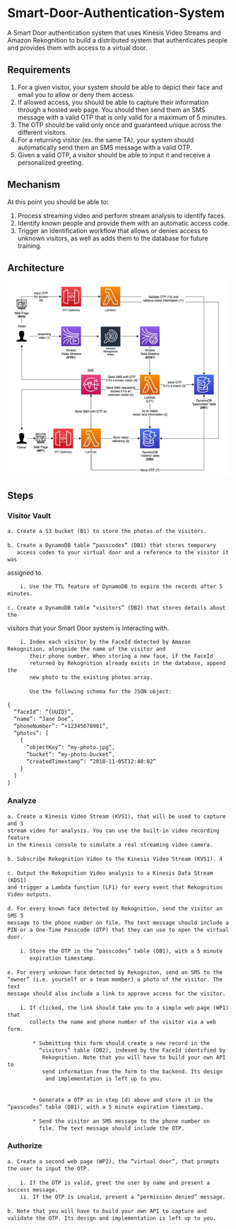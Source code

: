 # Smart-Door-Authentication-System

A Smart Door authentication system that uses Kinesis Video Streams and Amazon Rekognition to build a distributed system that authenticates people and provides them with access to a virtual door.

## Requirements
1. For a given visitor, your system should be able to depict their face
and email you to allow or deny them access.
2. If allowed access, you should be able to capture their information through a
hosted web page. You should then send them an SMS message with a valid
OTP that is only valid for a maximum of 5 minutes.
3. The OTP should be valid only once and guaranteed unique across the different
visitors.
4. For a returning visitor (ex. the same TA), your system should automatically send
them an SMS message with a valid OTP.
5. Given a valid OTP, a visitor should be able to input it and receive a personalized
greeting.

## Mechanism
At this point you should be able to:
1. Process streaming video and perform stream analysis to identify faces.
2. Identify known people and provide them with an automatic access code.
3. Trigger an identification workflow that allows or denies access to unknown
visitors, as well as adds them to the database for future training.

## Architecture

<img alt="Architecture" src="Images/architecture.png">


## Steps
### Visitor Vault

    a. Create a S3 bucket (B1) to store the photos of the visitors.

    b. Create a DynamoDB table “passcodes” (DB1) that stores temporary
       access codes to your virtual door and a reference to the visitor it was
assigned to.

        i. Use the TTL feature of DynamoDB to expire the records after 5 minutes.

    c. Create a DynamoDB table “visitors” (DB2) that stores details about the
visitors that your Smart Door system is interacting with.

        i. Index each visitor by the FaceId detected by Amazon Rekognition, alongside the name of the visitor and
           their phone number. When storing a new face, if the FaceId
           returned by Rekognition already exists in the database, append the
           new photo to the existing photos array.

           Use the following schema for the JSON object:
```
{
  “faceId”: “{UUID}”,
  “name”: “Jane Doe”,
  “phoneNumber”: “+12345678901”,
  “photos”: [
    {
      “objectKey”: “my-photo.jpg”,
      “bucket”: “my-photo-bucket”,
      “createdTimestamp”: “2018-11-05T12:40:02”
    }
  ]
}
```

### Analyze

    a. Create a Kinesis Video Stream (KVS1), that will be used to capture and 3
    stream video for analysis. You can use the built-in video recording feature
    in the Kinesis console to simulate a real streaming video camera.

    b. Subscribe Rekognition Video to the Kinesis Video Stream (KVS1). 4

    c. Output the Rekognition Video analysis to a Kinesis Data Stream (KDS1)
    and trigger a Lambda function (LF1) for every event that Rekognition
    Video outputs.

    d. For every known face detected by Rekognition, send the visitor an SMS 5
    message to the phone number on file. The text message should include a
    PIN or a One-Time Passcode (OTP) that they can use to open the virtual door.

        i. Store the OTP in the “passcodes” table (DB1), with a 5 minute
           expiration timestamp.

    e. For every unknown face detected by Rekogniton, send an SMS to the
    “owner” (i.e. yourself or a team member) a photo of the visitor. The text
    message should also include a link to approve access for the visitor.
        
        i. If clicked, the link should take you to a simple web page (WP1) that
           collects the name and phone number of the visitor via a web form.
            
            * Submitting this form should create a new record in the
              “visitors” table (DB2), indexed by the FaceId identified by
               Rekognition. Note that you will have to build your own API to
               send information from the form to the backend. Its design
                and implementation is left up to you.


            * Generate a OTP as in step (d) above and store it in the “passcodes” table (DB1), with a 5 minute expiration timestamp.
            
            * Send the visitor an SMS message to the phone number on
              file. The text message should include the OTP.

### Authorize

    a. Create a second web page (WP2), the “virtual door”, that prompts the user to input the OTP.
        
        i. If the OTP is valid, greet the user by name and present a success message. 
        ii. If the OTP is invalid, present a “permission denied” message.

    b. Note that you will have to build your own API to capture and validate the OTP. Its design and implementation is left up to you.
       


